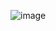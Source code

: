 ![image](https://user-images.githubusercontent.com/76389965/154270198-8bd2806e-2f2e-4f17-9695-afa4fff63b37.png)
